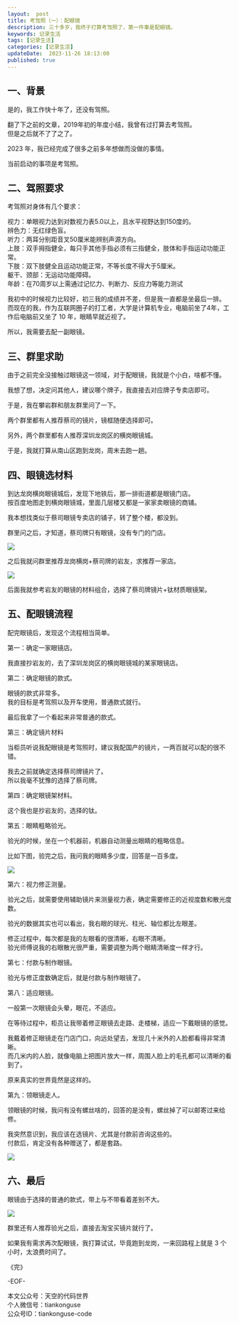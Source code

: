 ```yaml
---
layout:  post  
title: 考驾照（一）：配眼镜  
description: 三十多岁，我终于打算考驾照了，第一件事是配眼镜。
keywords: 记录生活  
tags: [记录生活]
categories: [记录生活]  
updateDate:  2023-11-26 18:13:00  
published: true  
---  
```



## 一、背景  


是的，我工作快十年了，还没有驾照。  


翻了下之前的文章，2019年初的年度小结，我曾有过打算去考驾照。  
但是之后就不了了之了。  


2023 年，我已经完成了很多之前多年想做而没做的事情。  


当前启动的事项是考驾照。  


## 二、驾照要求  


考驾照对身体有几个要求：  


视力：单眼视力达到对数视力表5.0以上，且水平视野达到150度的。  
辨色力：无红绿色盲。  
听力：两耳分别距音叉50厘米能辨别声源方向。  
上肢：双手拇指健全，每只手其他手指必须有三指健全，肢体和手指运动功能正常。  
下肢：双下肢健全且运动功能正常，不等长度不得大于5厘米。  
躯干、颈部：无运动功能障碍。  
年龄：在70周岁以上需通过记忆力、判断力、反应力等能力测试  


我初中的时候视力比较好，初三我的成绩并不差，但是我一直都是坐最后一排。  
而现在的我，作为互联网圈子的打工者，大学是计算机专业，电脑前坐了4年，工作后电脑前又坐了 10 年，眼睛早就近视了。  


所以，我需要去配一副眼镜。  


## 三、群里求助 


由于之前完全没接触过眼镜这一领域，对于配眼镜，我就是个小白，啥都不懂。  


我想了想，决定问其他人，建议哪个牌子，我直接去对应牌子专卖店即可。  


于是，我在攀岩群和朋友群里问了一下。  


两个群里都有人推荐蔡司的镜片，镜框随便选择即可。  


另外，两个群里都有人推荐深圳龙岗区的横岗眼镜城。  


于是，我就打算从南山区跑到龙岗，周末去跑一趟。  


## 四、眼镜选材料


到达龙岗横岗眼镜城后，发现下地铁后，那一排街道都是眼镜门店。  
按百度地图走到横岗眼镜城，里面几层楼又都是一家家卖眼镜的商铺。  



我本想找类似于蔡司眼镜专卖店的铺子，转了整个楼，都没到。  


群里问之后，才知道，蔡司牌只有眼镜，没有专门的门店。  


![](https://res2023.tiankonguse.com/images/2023/11/25/001.png)


之后我就问群里推荐龙岗横岗+蔡司牌的岩友，求推荐一家店。  


![](https://res2023.tiankonguse.com/images/2023/11/25/003.png)


后面我就参考岩友的眼镜的材料组合，选择了蔡司牌镜片+钛材质眼镜架。  


## 五、配眼镜流程  


配完眼镜后，发现这个流程相当简单。  


第一：确定一家眼镜店。  


我直接抄岩友的，去了深圳龙岗区的横岗眼镜城的某家眼镜店。  


第二：确定眼镜的款式。  


眼镜的款式非常多。  
我的目标是考驾照以及开车使用，普通款式就行。  


最后我拿了一个看起来非常普通的款式。  


第三：确定镜片材料


当柜员听说我配眼镜是考驾照时，建议我配国产的镜片，一两百就可以配的很不错。  


我去之前就确定选择蔡司牌镜片了。  
所以我毫不犹豫的选择了蔡司牌。  


第四：确定眼镜架材料。  


这个我也是抄岩友的，选择的钛。  


第五：眼睛粗略验光。  


验光的时候，坐在一个机器前，机器自动测量出眼睛的粗略信息。  


比如下图，验完之后，我问我的眼睛多少度，回答是一百多度。  


![](https://res2023.tiankonguse.com/images/2023/11/25/004.png)


第六：视力修正测量。  


验光之后，就需要使用辅助镜片来测量视力表，确定需要修正的近视度数和散光度数。  


验光的数据其实也可以看出，我右眼的球光、柱光、轴位都比左眼差。  


修正过程中，每次都是我的左眼看的很清晰，右眼不清晰。  
验光师傅说我的右眼散光很严重，需要调整为两个眼睛清晰度一样才行。  



第七：付款与制作眼镜。  


验光与修正度数确定后，就是付款与制作眼镜了。  



第八：适应眼镜。  


一般第一次眼镜会头晕，眼花，不适应。  


在等待过程中，柜员让我带着修正眼镜去走路、走楼梯，适应一下戴眼镜的感觉。  
 

我戴着修正眼镜走在门店门口，向远处望去，发现几十米外的人脸都看得非常清晰。  
而几米内的人脸，就像电脑上把图片放大一样，周围人脸上的毛孔都可以清晰的看到了。  


原来真实的世界竟然是这样的。  


第九：领眼镜走人。  


领眼镜的时候，我问有没有螺丝啥的，回答的是没有，螺丝掉了可以邮寄过来给修。  


我突然意识到，我应该在选镜片、尤其是付款前咨询这些的。  
付款后，肯定没有各种赠送了，都是套路。  


![](https://res2023.tiankonguse.com/images/2023/11/25/005.png)


## 六、最后  



眼镜由于选择的普通的款式，带上与不带看着差别不大。  
 

![](https://res2023.tiankonguse.com/images/2023/11/25/006.png)



群里还有人推荐验光之后，直接去淘宝买镜片就行了。  


如果我有需求再次配眼镜，我打算试试，毕竟跑到龙岗，一来回路程上就是 3 个小时，太浪费时间了。  



《完》  


-EOF-  



本文公众号：天空的代码世界  
个人微信号：tiankonguse  
公众号ID：tiankonguse-code  
  

